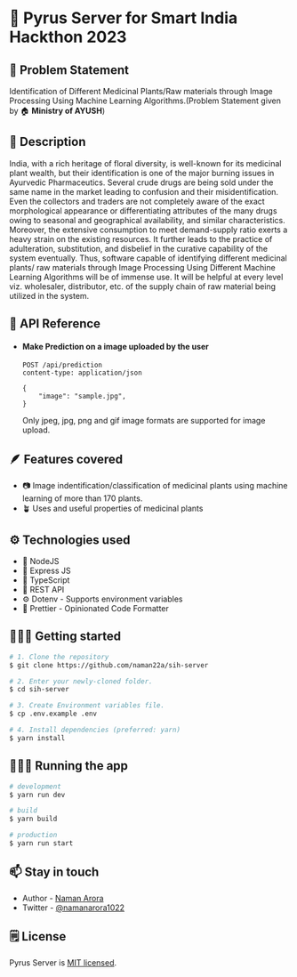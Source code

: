 # 🍎 Pyrus Server for Smart India Hackthon 2023

## 🤔 Problem Statement

Identification of Different Medicinal Plants/Raw materials through Image Processing Using Machine Learning Algorithms.(Problem Statement given by 🏠 **Ministry of AYUSH**)

## 💭 Description

India, with a rich heritage of floral diversity, is well-known for its medicinal plant wealth, but their identification is one of the major burning issues in Ayurvedic Pharmaceutics. Several crude drugs are being sold under the same name in the market leading to confusion and their misidentification. Even the collectors and traders are not completely aware of the exact morphological appearance or differentiating attributes of the many drugs owing to seasonal and geographical availability, and similar characteristics. Moreover, the extensive consumption to meet demand-supply ratio exerts a heavy strain on the existing resources. It further leads to the practice of adulteration, substitution, and disbelief in the curative capability of the system eventually. Thus, software capable of identifying different medicinal plants/ raw materials through Image Processing Using Different Machine Learning Algorithms will be of immense use. It will be helpful at every level viz. wholesaler, distributor, etc. of the supply chain of raw material being utilized in the system.

## 📕 API Reference

-   #### Make Prediction on a image uploaded by the user

    ```http
    POST /api/prediction
    content-type: application/json

    {
        "image": "sample.jpg",
    }
    ```

    Only jpeg, jpg, png and gif image formats are supported for image upload.

## 🪶 Features covered

-   📷 Image indentification/classification of medicinal plants using machine learning of more than 170 plants.
-   🪴 Uses and useful properties of medicinal plants

## ⚙️ Technologies used

-   📌 NodeJS
-   🚂 Express JS
-   🎉 TypeScript
-   🏡 REST API
-   ⚙️ Dotenv - Supports environment variables
-   🦋 Prettier - Opinionated Code Formatter

## 🚶🏻‍♂️ Getting started

```bash
# 1. Clone the repository
$ git clone https://github.com/naman22a/sih-server

# 2. Enter your newly-cloned folder.
$ cd sih-server

# 3. Create Environment variables file.
$ cp .env.example .env

# 4. Install dependencies (preferred: yarn)
$ yarn install
```

## 🏃🏻‍♂️ Running the app

```bash
# development
$ yarn run dev

# build
$ yarn build

# production
$ yarn run start
```

## 📫 Stay in touch

-   Author - [Naman Arora](https://namanarora.vercel.app)
-   Twitter - [@namanarora1022](https://twitter.com/namanarora1022)

## 🗒️ License

Pyrus Server is [MIT licensed](LICENSE).
